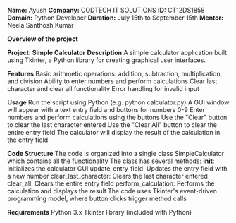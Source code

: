 **Name:** Ayush
**Company:** CODTECH IT SOLUTIONS
**ID:** CT12DS1858
**Domain:** Python Developer
**Duration:** July 15th to September 15th 
**Mentor:** Neela Santhosh Kumar

**Overview of the project**

**Project: Simple Calculator**
**Description**
A simple calculator application built using Tkinter, a Python library for creating graphical user interfaces.

**Features**
Basic arithmetic operations: addition, subtraction, multiplication, and division
Ability to enter numbers and perform calculations
Clear last character and clear all functionality
Error handling for invalid input

**Usage**
Run the script using Python (e.g. python calculator.py)
A GUI window will appear with a text entry field and buttons for numbers 0-9
Enter numbers and perform calculations using the buttons
Use the "Clear" button to clear the last character entered
Use the "Clear All" button to clear the entire entry field
The calculator will display the result of the calculation in the entry field

**Code Structure**
The code is organized into a single class SimpleCalculator which contains all the functionality
The class has several methods:
  __init__: Initializes the calculator GUI
  update_entry_field: Updates the entry field with a new number
  clear_last_character: Clears the last character entered
  clear_all: Clears the entire entry field
  perform_calculation: Performs the calculation and displays the result
The code uses Tkinter's event-driven programming model, where button clicks trigger method calls

**Requirements**
Python 3.x
Tkinter library (included with Python)
